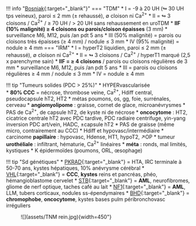 !!! info "[Bosniak](https://pubs.rsna.org/doi/full/10.1148/radiol.2019182646){:target="_blank"}" 
    === "TDM"
        * I = -9 à 20 UH (↬ 30 UH tps veineux), paroi ≤ 2 mm (± rehaussé), ∅ cloison ni Ca<sup>2+</sup>
        * II = ↬ 3 cloisons / Ca<sup>2+</sup> / ≥ 70 UH / > 20 UH sans rehaussement en uroTDM
        * **IIF (10% malignité) ≥ 4 cloisons ou parois/cloison épaisses** (3 mm)
            * surveillance M6, M12, puis /an pdt 5 ans
        * III (50% malignité) = parois ou  cloisons très épaisses (≥ 4 mm) / nodule ≤ 3 mm
        * IV (95% malignité) = nodule ≥ 4 mm 
    === "IRM"
        * I = hyperT2 liquidien, paroi ≤ 2 mm (± rehaussé), ∅ cloison ni Ca<sup>2+</sup>
        * II = ↬ 3 cloisons / Ca<sup>2+</sup> / hyperT1 marqué (2,5 x parenchyme sain)
        * **IIF = ≥ 4 cloisons** / parois ou cloisons régulières de 3 mm
            * surveillance M6, M12, puis /an pdt 5 ans
        * III = parois ou cloisons régulières ≥ 4 mm / nodule ≤ 3 mm
        * IV = nodule ≥ 4 mm 

!!! tip "Tumeurs solides (PDC > 25%)"
    * HYPERvascularisée  
        * **80% CCC** = nécrose, thrombose veine, Ca<sup>2+</sup>, Hdiff central, pseudocapsule hT2, HT2
            * métas poumons, os, gg, foie, surrénales, cerveau
        * **angiomyolipome** : graisse, cornet de glace, microanévrysmes
            * PAS de Ca<sup>2+</sup>, de capsule hT2, de kyste ni de nécrose
        * **oncocytome** : HT2, cicatrice centrale hT2 avec PDC tardive, PDC radiaire centrifuge, yin-yang inversion PDC art/vein, HADC, ±capsule hT2
            * PAS de graisse (même micro, contrairement au CCC)
    * Hdiff et hypovasc/intermédiaire
        * carcinome **papillaire** : hypovasc, Hdense, HT1, hypoT2, ↗OP
        * tumeur **urothéliale** : infiltrant, hématurie, Ca<sup>2+</sup> linéaires
        * **méta** : ronds, mal limités, kystiques
            * K épidermoïdes (poumons, ORL, œsophage)

!!! tip "Sd génétiques"
    * [PKRAD](http://manuel3.cuen.fr/IMG/pdf/17.pdf){:target="_blank"} = HTA, IRC terminale à 50-70 ans, kystes hépatiques, 10% anévrysme cérébral
    * [VHL](https://radiopaedia.org/articles/von-hippel-lindau-disease-5){:target="_blank"} = **CCC**, **kystes** reins et pancréas, phéo, hémangioblastome cervelet
    * [STB](https://radiopaedia.org/articles/tuberous-sclerosis){:target="_blank"} = **AML**, neurofibromes, gliome de nerf optique, taches café au lait
    * [NF1](https://radiopaedia.org/articles/neurofibromatosis-type-1){:target="_blank"} = **AML**, LLM, tubers corticaux, nodules ss-épendymaires
    * [BHD](https://radiopaedia.org/articles/birt-hogg-dube-syndrome-5){:target="_blank"} = **chromophobe**, **oncocytome**, kystes bases pulm péribronchovasc irréguliers

<figure markdown="span">
    ![](assets/TNM rein.jpg){width=450"}
</figure>